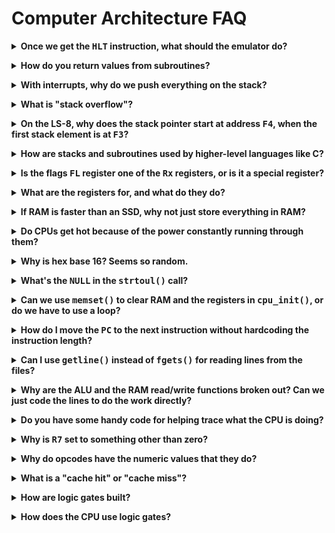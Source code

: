 # Computer Architecture FAQ
<!-- ============================================================================= -->

<p><details><summary><b>Once we get the <tt>HLT</tt> instruction, what should the emulator do?</b></summary><p>

You should exit the emulator.

If you `malloc()`d any memory, be sure to `free()` it.

You don't need to worry about any of the LS-8 internals at that point since
you're exiting anyway.

</p></details></p>

<!-- ============================================================================= -->

<p><details><summary><b>How do you return values from subroutines?</b></summary><p>

Since the `RET` instruction doesn't allow you to specify a return value, you'll
have to get the value back by other means.

One of the most common is to set a register (e.g. `R0`) to the return value, and
the caller will just know, by convention, that the `R0` register will hold that
value once the `CALL` returns.

But you could also push that value on the stack and have the caller pop it off.
This would have the advantage of supporting an arbitrary number of return
values.

There are no fixed rules when writing code in assembly language. Returning
values in registers just happens to be a common convention.

</p></details></p>

<!-- ============================================================================= -->

<p><details><summary><b>With interrupts, why do we push everything on the stack?</b></summary><p>

The idea is that if you save the machine state on the stack, then after you
service the interrupt you can restore it and seamlessly pick up where you left
off.

The CPU might have been in the middle of something important when the interrupt
occurred, and it'll want to get back to that once the interrupt handler is
complete.

So we push the general purpose registers and internal registers on the stack,
then do interrupt stuff, then restore all those registers from the stack so the
CPU can carry on with what it was doing before the interrupt occurred.

</p></details></p>

<!-- ============================================================================= -->

<p><details><summary><b>What is "stack overflow"?</b></summary><p>

Short answer: it's when the stack grows into some area of memory that something
else was using.

In the LS-8, this would mean the stack grew down in RAM to the point that it
overwrote some of the instructions in the program.

With a C program, this would mean the stack grew down and impacted the heap. (Or
that the heap grew up and impacted the stack.)

On modern machines with [virtual
memory](https://en.wikipedia.org/wiki/Virtual_memory), this isn't a practical
concern since you'll run out of physical RAM before the stack overflow occurs.

Some interpreted languages like Python track how large their internal stacks
have grown and crash out if the stack grows too large. But this is happening
within the Python virtual machine, not on the hardware.

</p></details></p>

<!-- ============================================================================= -->

<p><details><summary><b>On the LS-8, why does the stack pointer start at address <tt>F4</tt>, when the first stack element is at <tt>F3</tt>?</b></summary><p>

Since the first thing a `PUSH` instruction does is decrement the stack pointer,
it means that the stack pointer is moved to `F3` first and _then_ the value is
stored there. Exactly where we wanted it.

</p></details></p>

<!-- ============================================================================= -->

<p><details><summary><b>How are stacks and subroutines used by higher-level languages like C?</b></summary><p>

In C, when you make a function call, a bunch of space is allocated (pushed) on
the stack to hold a number of things:

* The return address to come back to after the function completes
* Space for all the function parameters
* Space for all the other local variables in the function

This allocated chunk of stack is called a [stack
frame](https://en.wikipedia.org/wiki/Call_stack#STACK-FRAME).

When you call any function (including when `main()` gets called in C):

1. A new stack frame is allocated (pushed)
2. Parameter values are copied from the function arguments to their spots on the
   stack frame

When you return from any function:

1. Any return value is copied from the stack frame into a dedicated register
2. The stack frame is deallocated (popped)

In assembly language, `CALL` doesn't allow any arguments to be passed, and `RET`
doesn't allow any values to be returned.

Using stack frames gives `CALL` the power to give parameters to subtroutines.

And we can use a dedicated register, like `R0`, to pass returned values back to
the caller over a `RET` instruction.

Since all the local variables for a function are stored in the stack frame, they
all vaporize as soon as the stack is popped when the function returned. This is
why local variables are not persistent from call to call.

Furthermore, using the stack to hold frames allows us to call functions to an
arbitrary nesting level. Indeed, it is what allows for recursion at all.

</p></details></p>

<!-- ============================================================================= -->

<p><details><summary><b>Is the flags <tt>FL</tt> register one of the <tt>Rx</tt> registers, or is it a special register?</b></summary><p>

It's a special purpose register that can be added separately to the `struct cpu`
similar to how `PC` works.

</p></details></p>

<!-- ============================================================================= -->

<p><details><summary><b>What are the registers for, and what do they do?</b></summary><p>

You can think of the registers as the CPU's variables. They hold numbers. You
use them like you would variable in another langauge.

In a high-level language, you can make all the variables you need. But in a CPU,
there are a fixed number of them, and they have fixed names, and they only hold
numbers. You cannot make more.

(The reason you can't make more is because registers are literally built out of
the hardware--you can't make more without changing the hardware.)

Most operations (like math) in the CPU work on registers.

But if we have RAM, why do we need registers?

While some CPUs like the x86 can use either values in RAM or registers to do
work, RAM is far, far slower to access. Nothing is faster to access in the CPU
than a register. For that reason, assembly language programs use registers
whenever possible to keep speed up.

</p></details></p>

<!-- ============================================================================= -->

<p><details><summary><b>If RAM is faster than an SSD, why not just store everything in RAM?</b></summary><p>

Cost. 1 TB SSD is orders of magnitude cheaper than 1 TB of RAM. And finding a
motherboard that supports 1 TB of RAM is a challenge.

Also the SSD continues to store data even if power is removed, unlike RAM.

Someday someone will discover RAM that is cheap, fast, and will permanently
store data, and when that happens, SSDs will vanish.

</p></details></p>

<!-- ============================================================================= -->

<p><details><summary><b>Do CPUs get hot because of the power constantly running through them?</b></summary><p>

Yup. When you run current through any regular conductor, heat is generated.

In that regard, a CPU is like a tiny, expensive electric blanket that is capable
of arbitrary computation but really bad at giving you a good night's sleep.

</p></details></p>

<!-- ============================================================================= -->

<p><details><summary><b>Why is hex base 16? Seems so random.</b></summary><p>

Conveniently, one hex digit represents exactly 4 bits (AKA a _nibble_).

This means a byte can be represented by exactly 2 hex digits (assuming you put a
leading zero on numbers less than `0x10`). And the biggest byte's value roundly
ends at `0xff`.

It's compact, and easy to convert to and from binary.

Compare to decimal, where one decimal digit represents somewhere between 3 and 4
bits. And a byte is represented by 3 digits, isn't easily convertible to binary,
and ends quite unroundly on `255` for the largest value.

</p></details></p>

<!-- ============================================================================= -->

<p><details><summary><b>What's the <tt>NULL</tt> in the <tt>strtoul()</tt> call?</b></summary><p>

That's part of a mechanism where `strtoul()` can tell you the first invalid
character it found, or if it found no digits to convert at all.

If you pass a pointer to a `char*` into the function there, it will point to the
first bad character, or to the beginning of the string if no digits were found.

If we call this:

```c
char *endchar;

unsigned val = strtoul("1030", &endchar, 2); // convert to base 2
```

then `endchar` will point at the `3` in `"1030"`, because `3` is an invalid
digit in base 2.

If we call this:

```c
char *endchar;

unsigned val = strtoul("# Hello, world!", &endchar, 10); // convert to base 10
```

then `endchar` will point at the `#` because no digits were found at all.

You might find this useful for parsing data from the `.ls8` input files.

</p></details></p>

<!-- ============================================================================= -->

<p><details><summary><b>Can we use <tt>memset()</tt> to clear RAM and the registers in <tt>cpu_init()</tt>, or do we have to use a loop?</b></summary><p>

You can use `memset()`. It's probably faster than a hand-rolled loop, anyway.

</p></details></p>

<!-- ============================================================================= -->

<p><details><summary><b>How do I move the <tt>PC</tt> to the next instruction without hardcoding the instruction length?</b></summary><p>

Check out the spec where it talks about instruction layout.

The two high bits of the instruction tell you how many operands the instruction
has. The value of those two bits plus one is the number of bytes you have to
move the `PC`.

Use `>>` and an `&` mask to extract those two bits, then add one to the result,
then add that to the `PC` to get to the next instruction.

> Note that some instructions (like `CALL`, `RET`, and all the `JMP` variants)
> move the `PC` to a specific destination. In those cases, you _do not_ want to
> advance the PC to the next instruction.

</p></details></p>

<!-- ============================================================================= -->

<p><details><summary><b>Can I use <tt>getline()</tt> instead of <tt>fgets()</tt> for reading lines from the files?</b></summary><p>

We recommend `fgets()` because it's more standard, and also because it does
fewer things behind your back.

But if you use `getline()`, we won't stop you.

</p></details></p>

<!-- ============================================================================= -->

<p><details><summary><b>Why are the ALU and the RAM read/write functions broken out? Can we just code the lines to do the work directly?</b></summary><p>

Because the ALU is a separate component on the CPU, and the RAM is a separate
component off the CPU, it makes logical sense from a learning perspective to
have different pieces of code handle the work.

Plus having the RAM access function there makes the code easier to read, and
easier to change if the structure of RAM were to change somehow in the future.

</p></details></p>

<!-- ============================================================================= -->

<p><details><summary><b>Do you have some handy code for helping trace what the CPU is doing?</b></summary><p>

If you call this before your `switch`, it'll print out the CPU state just before
the instruction executes.

```c
void trace(struct cpu *cpu)
{
    printf("%02X | ", cpu->PC);

    printf("%02X %02X %02X |",
        cpu_ram_read(cpu, cpu->PC),
        cpu_ram_read(cpu, cpu->PC + 1),
        cpu_ram_read(cpu, cpu->PC + 2));

    for (int i = 0; i < 8; i++) {
        printf(" %02X", cpu->reg[i]);
    }

    printf("\n");
}
```

</p></details></p>

<!-- ============================================================================= -->

<p><details><summary><b>Why is <tt>R7</tt> set to something other than zero?</b></summary><p>

`R7` has additional meaning: it is the _stack pointer_. So it needs to start
just past the top of the stack so that the `PUSH` and `POP` (and `CALL` and
`RET`) functions operate normally.

</p></details></p>

<!-- ============================================================================= -->

<p><details><summary><b>Why do opcodes have the numeric values that they do?</b></summary><p>

See the "Instruction Layout" part of the LS-8 spec for what the specific bits
mean in any particular instruction.

In a real CPU, these bits correspond to wires that will have voltage or
no-voltage on them depending on whether or not the bit in the instruction is `0`
or `1`.

So the instruction bits are close to the metal, literally. Their exact meanings
are closely tied with how the CPU will be physically constructed.

</p></details></p>

<!-- ============================================================================= -->

<p><details><summary><b>What is a "cache hit" or "cache miss"?</b></summary><p>

If a program accesses a byte of RAM at some address that's in the cache already,
that's a _cache hit_. The byte is returned immediately.

If a program accesses a byte of RAM at some address that's not in the cache,
that's a _cache miss_, and the cache must be updated by going out to RAM to get
that data.

The cache is fast memory that sits between main RAM and the CPU.

It's common that if you access a byte of RAM, that you will soon access
subsequent bytes in RAM. (E.g. like when printing a string, or doing a
`strlen()`.) The cache makes use of this assumption.

The cache figures, if you're going to spend the time making a relatively slow
RAM request for a single byte, why not go ahead and transfer the next, say 128
bytes at the same time into the faster cache. If the user then goes on to access
the subsequent bytes, like they probably will, the data will already be in cache
ready to use.

</p></details></p>

<!-- ============================================================================= -->

<p><details><summary><b>How are logic gates built?</b></summary><p>

They're made out of transistors. Details are getting into the realm of materials
science and is beyond the scope of the course.

</p></details></p>

<!-- ============================================================================= -->

<p><details><summary><b>How does the CPU use logic gates?</b></summary><p>

Logic gates can be composed into circuits that can do far more than Boolean
logical operations.

You can build an ALU, for example, that does arithmetic and comparisons using
only logic gates.

You can even build [circuits that store
data](https://en.wikipedia.org/wiki/Flip-flop_(electronics)).

The fantastic book [_The Elements of Computing
Systems_](https://www.nand2tetris.org/) talks about this in great detail from
the ground up.

</p></details></p>

<!--

TODO:
-->

<!-- ============================================================================= -->

<!--
Template:

<p><details><summary><b></b></summary><p>
</p></details></p>

-->
